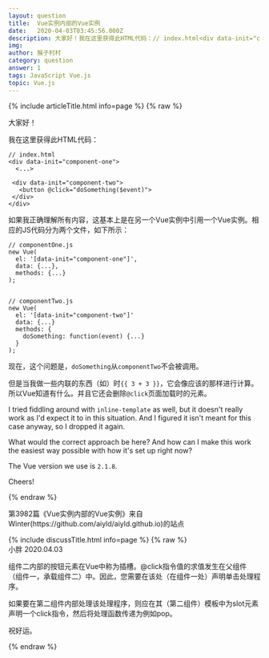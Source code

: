 ```yaml
---
layout: question
title:  Vue实例内部的Vue实例
date:   2020-04-03T03:45:56.000Z
description: 大家好！我在这里获得此HTML代码：// index.html<div data-init="component-one">  <...>...
img: 
author: 猴子村村
category: question
answer: 1
tags: JavaScript Vue.js
topic: Vue.js
---
```

<div class="article-root">
  <div class="article">
    {% include articleTitle.html info=page %}
    {% raw %}
    <div class="article-content"><p><font style="vertical-align: inherit;"><font style="vertical-align: inherit;">大家好！</font></font></p>

<p><font style="vertical-align: inherit;"><font style="vertical-align: inherit;">我在这里获得此HTML代码：</font></font></p>

<pre><code>// index.html<font></font>
&lt;div data-init="component-one"&gt;<font></font>
  &lt;...&gt;<font></font>
<font></font>
 &lt;div data-init="component-two"&gt;<font></font>
   &lt;button @click="doSomething($event)"&gt;<font></font>
 &lt;/div&gt;<font></font>
&lt;/div&gt;<font></font>
</code></pre>

<p><font style="vertical-align: inherit;"><font style="vertical-align: inherit;">如果我正确理解所有内容，这基本上是在另一个Vue实例中引用一个Vue实例。</font><font style="vertical-align: inherit;">相应的JS代码分为两个文件，如下所示：</font></font></p>

<pre><code>// componentOne.js<font></font>
new Vue(<font></font>
  el: '[data-init="component-one"]',<font></font>
  data: {...},<font></font>
  methods: {...}<font></font>
);<font></font>
<font></font>
<font></font>
// componentTwo.js<font></font>
new Vue(<font></font>
  el: '[data-init="component-two"]'<font></font>
  data: {...}<font></font>
  methods: {<font></font>
    doSomething: function(event) {...}<font></font>
  }<font></font>
);<font></font>
</code></pre>

<p><font style="vertical-align: inherit;"><font style="vertical-align: inherit;">现在，这个问题是，</font></font><code>doSomething</code><font style="vertical-align: inherit;"><font style="vertical-align: inherit;">从</font></font><code>componentTwo</code><font style="vertical-align: inherit;"><font style="vertical-align: inherit;">不会被调用。</font></font></p>

<p><font style="vertical-align: inherit;"><font style="vertical-align: inherit;">但是当我做一些内联的东西（如）时</font></font><code>{{ 3 + 3 }}</code><font style="vertical-align: inherit;"><font style="vertical-align: inherit;">，它会像应该的那样进行计算。</font><font style="vertical-align: inherit;">所以Vue知道有什么。</font><font style="vertical-align: inherit;">并且它还会删除</font></font><code>@click</code><font style="vertical-align: inherit;"><font style="vertical-align: inherit;">页面加载时</font><font style="vertical-align: inherit;">的</font><font style="vertical-align: inherit;">元素。</font></font></p>

<p>I tried fiddling around with <code>inline-template</code> as well, but it doesn't really work as I'd expect it to in this situation. And I figured it isn't meant for this case anyway, so I dropped it again.</p>

<p>What would the correct approach be here? And how can I make this work the easiest way possible with how it's set up right now?</p>

<p>The Vue version we use is <code>2.1.8</code>.</p>

<p>Cheers!</p></div>
    {% endraw %}
  </div>
  <p class="winter_mark">第3982篇《Vue实例内部的Vue实例》来自Winter(https://github.com/aiyld/aiyld.github.io)的站点</p>
  <div class="discuss-wrapper">
    {% include discussTitle.html info=page %}
    {% raw %}
    <div class="discuss-list">
    <div class="discuss-item">
        <div class="discuss-parent">
          <div class="discuss-meta">
            <span class="discuss-user">小胖</span>
            <span class="discuss-time">2020.04.03</span>
          </div>
          <div class="discuss-comment"><p><font style="vertical-align: inherit;"><font style="vertical-align: inherit;">组件二内部的按钮元素在Vue中称为插槽。</font><font style="vertical-align: inherit;">@click指令值的求值发生在父组件（组件一，承载组件二）中。</font><font style="vertical-align: inherit;">因此，您需要在该处（在组件一处）声明单击处理程序。</font></font></p>

<p><font style="vertical-align: inherit;"><font style="vertical-align: inherit;">如果要在第二组件内部处理该处理程序，则应在其（第二组件）模板中为slot元素声明一个click指令，然后将处理函数传递为例如pop。</font></font></p>

<p><font style="vertical-align: inherit;"><font style="vertical-align: inherit;">祝好运。</font></font></p></div>
        </div></div>
    </div>
    {% endraw %}
  </div>
<div>
